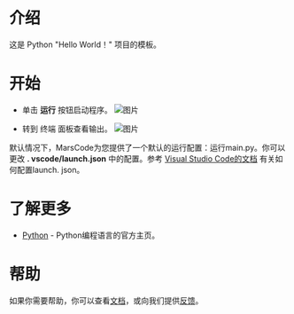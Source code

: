 # 介绍
这是 Python "Hello World！" 项目的模板。
# 开始
- 单击 **运行** 按钮启动程序。
![图片](https://p9-arcosite.byteimg.com/tos-cn-i-goo7wpa0wc/4a24b76df637428bace64fb4b5b5a988~tplv-goo7wpa0wc-image.image)

- 转到 终端 面板查看输出。
![图片](https://p9-arcosite.byteimg.com/tos-cn-i-goo7wpa0wc/17e462ea256b40aa99aa4be4ab092804~tplv-goo7wpa0wc-image.image)

默认情况下，MarsCode为您提供了一个默认的运行配置：运行main.py。你可以更改 **. vscode/launch.json** 中的配置。参考 [Visual Studio Code的文档](https://code.visualstudio.com/docs/editor/debugging) 有关如何配置launch. json。
# 了解更多
- [Python](https://www.python.org/) - Python编程语言的官方主页。
# 帮助
如果你需要帮助，你可以查看[文档](https://docs.marscode.cn/)，或向我们提供[反馈](https://juejin.cn/pin/club/7359094304150650889?utm_source=doc&utm_medium=marscode)。

